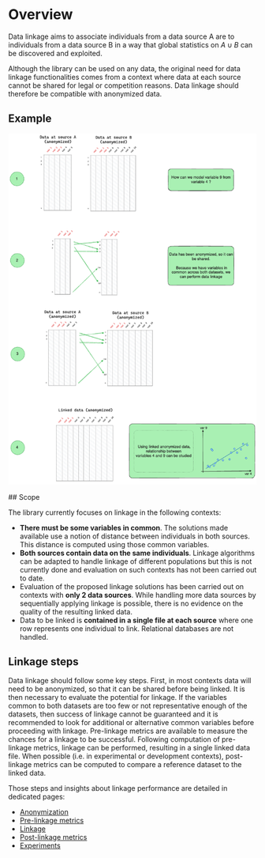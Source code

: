 # Overview

Data linkage aims to associate individuals from a data source A are to individuals from a data source B in a way that global statistics on $A \cup B$ can be discovered and exploited.

Although the library can be used on any data, the original need for data linkage functionalities comes from a context where data at each source cannot be shared for legal or competition reasons. Data linkage should therefore be compatible with anonymized data.

## Example

![Linkage example](../img/linkage-full-example.png)

## Scope

The library currently focuses on linkage in the following contexts: 
- **There must be some variables in common**. The solutions made available use a notion of distance between individuals in both sources. This distance is computed using those common variables. 
- **Both sources contain data on the same individuals**.  Linkage algorithms can be adapted to handle linkage of different populations but this is not currently done and evaluation on such contexts has not been carried out to date.
- Evaluation of the proposed linkage solutions has been carried out on contexts with **only 2 data sources**. While handling more data sources by sequentially applying linkage is possible, there is no evidence on the quality of the resulting linked data.
- Data to be linked is **contained in a single file at each source** where one row represents one individual to link. Relational databases are not handled. 


## Linkage steps

Data linkage should follow some key steps. First, in most contexts data will need to be anonymized, so that it can be shared before being linked. It is then necessary to evaluate the potential for linkage. If the variables common to both datasets are too few or not representative enough of the datasets, then success of linkage cannot be guaranteed and it is recommended to look for additional or alternative common variables before proceeding with linkage. Pre-linkage metrics are available to measure the chances for a linkage to be successful. Following computation of pre-linkage metrics, linkage can be performed, resulting in a single linked data file. When possible (i.e. in experimental or development contexts), post-linkage metrics can be computed to compare a reference dataset to the linked data.

Those steps and insights about linkage performance are detailed in dedicated pages:
- [Anonymization](./anonymization_privacy.md)
- [Pre-linkage metrics](./prelinkage_metrics.md)
- [Linkage](./linkage.md)
- [Post-linkage metrics](./postlinkage_metrics.md)
- [Experiments](./experiments.md)
